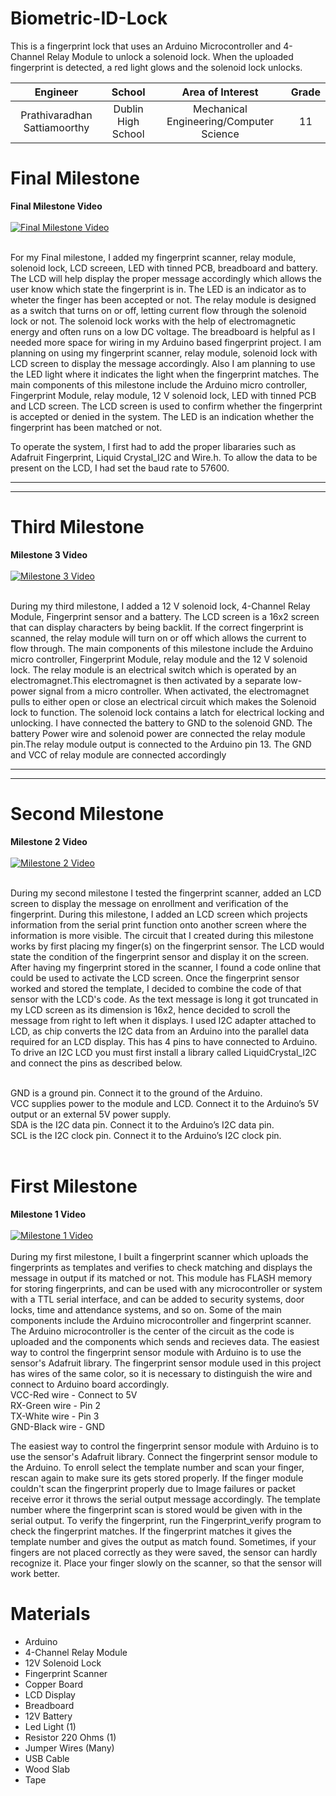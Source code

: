 # Biometric-ID-Lock
This is a fingerprint lock that uses an Arduino Microcontroller and 4-Channel Relay Module to unlock a solenoid lock. When the uploaded fingerprint is detected, a red light glows and the solenoid lock unlocks. 

| **Engineer** | **School** | **Area of Interest** | **Grade** |
|:--:|:--:|:--:|:--:|
| Prathivaradhan Sattiamoorthy | Dublin High School | Mechanical Engineering/Computer Science | 11

# Final Milestone

**Final Milestone Video**
<br>
<br>
  [![Final Milestone Video ](https://res.cloudinary.com/marcomontalbano/image/upload/v1660008526/video_to_markdown/images/youtube--hrYdan6Cvk0-c05b58ac6eb4c4700831b2b3070cd403.jpg)](https://youtu.be/hrYdan6Cvk0 "Final Milestone Video ")
<br>
<br>

For my Final milestone, I added my fingerprint scanner, relay module, solenoid lock, LCD screeen, LED with tinned PCB, breadboard and battery. The LCD will help display the proper message accordingly which allows the user know which state the fingerprint is in. The LED is an indicator as to wheter the finger has been accepted or not. The relay module is designed as a switch that turns on or off, letting current flow through the solenoid lock or not. The solenoid lock works with the help of electromagnetic energy and often runs on a low DC voltage. The breadboard is helpful as I needed more space for wiring in my Arduino based fingerprint project. I am planning on using my fingerprint scanner, relay module, solenoid lock with LCD screen to display the message accordingly. Also I am planning to use the LED light where it indicates the light when the fingerprint matches. The main components of this milestone include the Arduino micro controller, Fingerprint Module, relay module, 12 V solenoid lock, LED with tinned PCB and LCD screen. The LCD screen is used to confirm whether the fingerprint is accepted or denied in the system. The LED is an indication whether the fingerprint has been matched or not. 

To operate the system, I first had to add the proper libararies such as Adafruit Fingerprint, Liquid Crystal_I2C and Wire.h. To allow the data to be present on the LCD, I had set the baud rate to 57600.

___
___

# Third Milestone

**Milestone 3 Video**
<br>
<br>
  [![Milestone 3 Video ](https://res.cloudinary.com/marcomontalbano/image/upload/v1660008883/video_to_markdown/images/youtube--AtyHSbhvGHE-c05b58ac6eb4c4700831b2b3070cd403.jpg)](https://youtu.be/AtyHSbhvGHE "Milestone 3 Video ")
<br>
<br>

During my third milestone, I added a 12 V solenoid lock, 4-Channel Relay Module, Fingerprint sensor and a battery. The LCD screen is a 16x2 screen that can display characters by being backlit. If the correct fingerprint is scanned, the relay module will turn on or off which allows the current to flow through. The main components of this milestone include the Arduino micro controller, Fingerprint Module, relay module and the 12 V solenoid lock. The relay module is an electrical switch which is operated by an electromagnet.This electromagnet is then activated by a separate low-power signal from a micro controller. When activated, the electromagnet pulls to either open or close an electrical circuit which makes the  Solenoid lock to function. The solenoid lock contains a latch for electrical locking and unlocking. I have connected the battery to GND to the solenoid GND. The battery Power wire and solenoid power are connected the relay module pin.The relay module output is connected to the Arduino pin 13. The GND and VCC of relay module are connected accordingly

___
___


# Second Milestone

**Milestone 2 Video**
<br>
<br>
  [![Milestone 2 Video ](https://res.cloudinary.com/marcomontalbano/image/upload/v1660008526/video_to_markdown/images/youtube--hrYdan6Cvk0-c05b58ac6eb4c4700831b2b3070cd403.jpg)](https://youtu.be/hrYdan6Cvk0 "Milestone 2 Video ")
<br>
<br>

During my second milestone I tested the fingerprint scanner, added an LCD screen to display the message on enrollment and verification of the fingerprint. During this milestone, I added an LCD screen which projects information from the serial print function onto another screen where the information is more visible. The circuit that I created during this milestone works by first placing my finger(s) on the fingerprint sensor. The LCD would state the condition of the fingerprint sensor and display it on the screen. After having my fingerprint stored in the scanner, I found a code online that could be used to activate the LCD screen. Once the fingerprint sensor worked and stored the template, I decided to combine the code of that sensor with the LCD's code. As the text message is long it got truncated in my LCD screen as its dimension is 16x2, hence decided to scroll the message from right to left when it displays. I used I2C adapter attached to LCD, as chip converts the I2C data from an Arduino into the parallel data required for an LCD display. This has 4 pins to have connected to Arduino. To drive an I2C LCD you must first install a library called LiquidCrystal_I2C and connect the pins as described below.<br> <br> 


GND is a ground pin. Connect it to the ground of the Arduino. <br>
VCC supplies power to the module and LCD. Connect it to the Arduino’s 5V output or an external 5V power supply. <br>
SDA is the I2C data pin. Connect it to the Arduino’s I2C data pin.<br>
SCL is the I2C clock pin. Connect it to the Arduino’s I2C clock pin.<br> <br>


# First Milestone

**Milestone 1 Video**
<br>
<br>
  [![Milestone 1 Video](https://res.cloudinary.com/marcomontalbano/image/upload/v1660009325/video_to_markdown/images/youtube--ssd7OVwMDoo-c05b58ac6eb4c4700831b2b3070cd403.jpg)](https://youtu.be/ssd7OVwMDoo "Milestone 1 Video")
<br>
<br>
During my first milestone, I built a fingerprint scanner which uploads the fingerprints as templates and verifies to check matching and displays the message in output if its matched or not. This module has FLASH memory for storing fingerprints, and can be used with any microcontroller or system with a TTL serial interface, and can be added to security systems, door locks, time and attendance systems, and so on. Some of the main components include the Arduino microcontroller and fingerprint scanner. The Arduino microcontroller is the center of the circuit as the code is uploaded and the components which sends and recieves data. The easiest way to control the fingerprint sensor module with Arduino is to use the sensor's Adafruit library. The fingerprint sensor module used in this project has wires of the same color, so it is necessary to distinguish the wire and connect to Arduino board accordingly. <br>
VCC-Red wire - Connect to 5V <br>
RX-Green wire - Pin 2 <br>
TX-White wire - Pin 3 <br>
GND-Black wire - GND <br>


The easiest way to control the fingerprint sensor module with Arduino is to use the sensor's Adafruit library. Connect the fingerprint sensor module to the Arduino. To enroll select the template number and scan your finger, rescan again to make sure its gets stored properly. If the finger module couldn't scan the fingerprint properly due to Image failures or packet receive error it throws the serial output message accordingly. The template number where the fingerprint scan is stored would be given with in the serial output. To verify the fingerprint, run the Fingerprint_verify program to check the fingerprint matches. If the fingerprint matches it gives the template number and gives the output as match found. Sometimes, if your fingers are not placed correctly as they were saved, the sensor can hardly recognize it. Place your finger slowly on the scanner, so that the sensor will work better. 



# Materials
-  Arduino
-  4-Channel Relay Module
-  12V Solenoid Lock
-  Fingerprint Scanner
-  Copper Board
-  LCD Display
-  Breadboard
-  12V Battery
-  Led Light (1)
-  Resistor 220 Ohms (1)
-  Jumper Wires (Many)
-  USB Cable
-  Wood Slab
-  Tape
<br>
